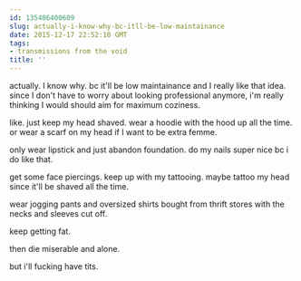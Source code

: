 ```yaml
---
id: 135406400609
slug: actually-i-know-why-bc-itll-be-low-maintainance
date: 2015-12-17 22:52:10 GMT
tags:
- transmissions from the void
title: ''
---
```

actually. I know why. bc it'll be low maintainance and I really like that idea. 
since I don't have to worry about looking professional anymore,  i'm really thinking I would should aim for maximum coziness. 

like. just keep my head shaved. wear a hoodie with the hood up all the time. or wear a scarf on my head if I want to be extra femme. 

only wear lipstick and just abandon foundation. do my nails super nice bc i do like that. 

get some face piercings. keep up with my tattooing. maybe tattoo my head since it'll be shaved all the time. 

wear jogging pants and oversized shirts bought from thrift stores with the necks and sleeves cut off.

keep getting fat.

then die miserable and alone. 

but i'll fucking have tits.